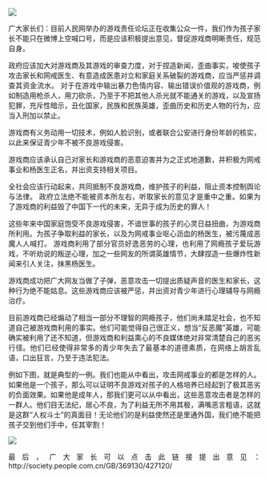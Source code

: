 <p><img src="https://github.com/ZjzMisaka/iaders/img/2019/07/5c3d3-006XnhpCgy1g4ha3gnpwxj304w02rmxv.jpg"></p>
<p align="justify">广大家长们：目前人民网举办的游戏责任论坛正在收集公众一件，我们作为孩子家长不能只在微博上空喊口号，而是应该积极提出意见，督促游戏商明晰责任，规范自身。 <span id="more-8282"></span></p>
<p align="justify">政府应该加大对游戏商及其游戏的审查力度，对于捏造新闻，歪曲事实，唆使孩子攻击家长和网戒医生、有意造成医患对立和家庭关系破裂的游戏商，应当严惩并调查其资金流水。 对于在游戏中输出暴力色情内容、输出错误价值观的游戏商，例如制造用枪杀人，用刀砍杀，乃至于不把其他人杀光就不能通关的游戏，以及宣扬犯罪，充斥性暗示，丑化国家，民族和民族英雄，歪曲历史和历史人物的行为，应当入刑加以禁止。</p>
<p align="justify">游戏商有义务动用一切技术，例如人脸识别，或者联合公安进行身份年龄的核实，以此来保证青少年不被不良游戏侵害。</p>
<p align="justify">游戏商应该承认自己对家长和游戏商的恶意迫害并为之正式地道歉，并积极为网戒事业和杨医生正名，并出资支持相关项目。</p>
<p align="justify">全社会应该行动起来，共同抵制不良游戏商，维护孩子的利益，阻止资本控制舆论与法律。 政府立法绝不能被资本所左右，听取家长的意见才是重中之重。如果为了游戏商的利益毁了中国下一代的未来，无异于成为历史的罪人！</p>
<p align="justify">这些年来中国家庭饱受不良游戏侵害，不谙世事的孩子的心灵日益扭曲，为游戏商所利用。为孩子争取利益的家长，以及为网戒事业呕心沥血的杨医生，被污蔑成恶魔人人喊打。 游戏商利用了部分官员好逸恶劳的心理，也利用了网瘾孩子爱玩游戏，不听劝说的叛逆心理，加之一些网友的所谓英雄情节，大肆捏造一些爆炸性新闻来引人关注，抹黑杨医生。</p>
<p align="justify">游戏商成功把广大网友当做了子弹，恶意攻击一切提出质疑声音的医生和家长，这种行为绝不能姑息。这些游戏商应该被严惩，并出资对青少年进行心理辅导与网瘾治疗。</p>
<p align="justify">目前游戏商已经煽动了相当一部分不理智的网瘾孩子，他们尚未踏足社会，也不知道自己被游戏商利用的事实。他们可能觉得自己很正义，想当“反恶魔”英雄，可能确实被利用了还不知道，但游戏商和利益熏心的不良媒体绝对非常清楚自己的恶劣行径。他们已经使得非常多的青少年失去了最基本的道德素质，在网络上胡言乱语，口出狂言，乃至于违法犯法。</p>
<p align="justify">例如下图，就是典型的一例。我们也能从中看出，攻击网戒事业的都是怎样的人。如果他是一个孩子，那么可以证明不良游戏对孩子的人格培养已经起到了极其恶劣的负面效果。如果他是成年人，那我们更可以从中看出，这些恶意攻击者是怎样的一群人。他们目无法纪，居心不良，为了利益无所不用其极，满嘴恶言粗语，这就是这群“人权斗士”的真面目！无论他们的是利益使然还是里通外国，我们绝不能把孩子交到他们手中，任其宰割！</p>
<p class="picbox"><img src="https://github.com/ZjzMisaka/iaders/img/2019/07/bef48-006XnhpCgy1g4ha15vbftj30u01po7hj.jpg"></p>
<p align="justify">最后，广大家长可以点击此链接提出意见： http://society.people.com.cn/GB/369130/427120/​​​</p>